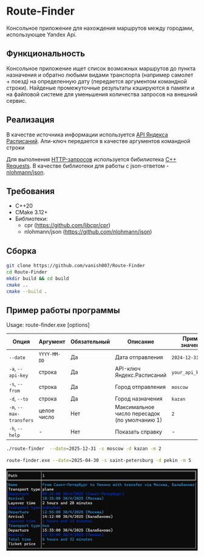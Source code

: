 # Route-Finder

Консольное приложение для нахождения маршрутов между городами, использующее Yandex Api.

## Функциональность

Консольное приложение ищет список возможных маршрутов до пункта назначения и обратно любыми видами транспорта (например самолет + поезд) на определенную дату (передается аргументом командной строки). Найденые промежуточные результаты кэшируются в памяти и на файловой системе для уменьшения количества запросов на внешний сервис.

## Реализация

В качестве источника информации используется [API Яндекса Расписаний](https://yandex.ru/dev/rasp/doc/ru/). Апи-ключ передается в качестве аргументов командной строки

Для выполнения [HTTP-запросов](https://en.wikipedia.org/wiki/HTTP) используется бибилиотека [С++ Requests](https://github.com/libcpr/cpr). В качестве библиотеки для работы с json-ответом - [nlohmann/json](https://github.com/nlohmann/json).

## Требования

- C++20
- CMake 3.12+
- Библиотеки:
  - cpr (https://github.com/libcpr/cpr)
  - nlohmann/json (https://github.com/nlohmann/json)

## Сборка

```bash
git clone https://github.com/vanish007/Route-Finder
cd Route-Finder
mkdir build && cd build
cmake ..
cmake --build .
```

## Пример работы программы
Usage: route-finder.exe [options]

| Опция                | Аргумент         | Обязательный | Описание                           | Пример значения        |
|----------------------|------------------|--------------|------------------------------------|------------------------|
| `--date`             | `YYYY-MM-DD`     | Да           | Дата отправления                   | `2024-12-31`           |
| `-a`, `--api-key`    | строка           | Да           | API-ключ Яндекс.Расписаний         | `your_api_key_123`     |
| `-s`, `--from`       | строка           | Да           | Город отправления                  | `moscow`               |
| `-d`, `--to`         | строка           | Да           | Город назначения                   | `kazan`                |
| `-m`, `--max-transfers` | целое число  | Нет          | Максимальное число пересадок (по умолчанию 1) | `2`            |
| `-h`, `--help`       | -                | Нет          | Показать справку                   | -                      |

```bash
./route-finder  --date=2025-12-31 -s moscow -d kazan -m 2
```

```bash
route-finder.exe --date=2025-04-30 -s saint-petersburg -d pekin -m 5
```
![Описание](path1.png)
